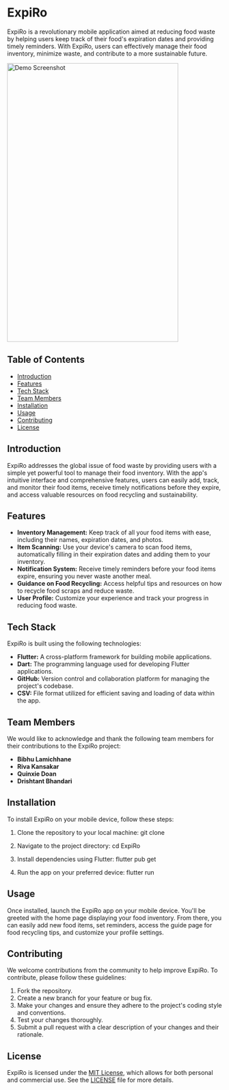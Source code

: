 # ExpiRo

ExpiRo is a revolutionary mobile application aimed at reducing food waste by helping users keep track of their food's expiration dates and providing timely reminders. With ExpiRo, users can effectively manage their food inventory, minimize waste, and contribute to a more sustainable future.

<img src="assets/images/1Demo" alt="Demo Screenshot" width="400" height="650">

## Table of Contents

- [Introduction](#introduction)
- [Features](#features)
- [Tech Stack](#tech-stack)
- [Team Members](#team-members)
- [Installation](#installation)
- [Usage](#usage)
- [Contributing](#contributing)
- [License](#license)

## Introduction

ExpiRo addresses the global issue of food waste by providing users with a simple yet powerful tool to manage their food inventory. With the app's intuitive interface and comprehensive features, users can easily add, track, and monitor their food items, receive timely notifications before they expire, and access valuable resources on food recycling and sustainability.

## Features

- **Inventory Management:** Keep track of all your food items with ease, including their names, expiration dates, and photos.
- **Item Scanning:** Use your device's camera to scan food items, automatically filling in their expiration dates and adding them to your inventory.
- **Notification System:** Receive timely reminders before your food items expire, ensuring you never waste another meal.
- **Guidance on Food Recycling:** Access helpful tips and resources on how to recycle food scraps and reduce waste.
- **User Profile:** Customize your experience and track your progress in reducing food waste.
  
## Tech Stack

ExpiRo is built using the following technologies:

- **Flutter:** A cross-platform framework for building mobile applications.
- **Dart:** The programming language used for developing Flutter applications.
- **GitHub:** Version control and collaboration platform for managing the project's codebase.
- **CSV:** File format utilized for efficient saving and loading of data within the app.

## Team Members

We would like to acknowledge and thank the following team members for their contributions to the ExpiRo project:

- **Bibhu Lamichhane** 
- **Riva Kansakar** 
- **Quinxie Doan** 
- **Drishtant Bhandari** 

## Installation

To install ExpiRo on your mobile device, follow these steps:

1. Clone the repository to your local machine: git clone 

2. Navigate to the project directory: cd ExpiRo

3. Install dependencies using Flutter: flutter pub get
   
4. Run the app on your preferred device: flutter run
   
## Usage

Once installed, launch the ExpiRo app on your mobile device. You'll be greeted with the home page displaying your food inventory. From there, you can easily add new food items, set reminders, access the guide page for food recycling tips, and customize your profile settings.

## Contributing

We welcome contributions from the community to help improve ExpiRo. To contribute, please follow these guidelines:

1. Fork the repository.
2. Create a new branch for your feature or bug fix.
3. Make your changes and ensure they adhere to the project's coding style and conventions.
4. Test your changes thoroughly.
5. Submit a pull request with a clear description of your changes and their rationale.

## License

ExpiRo is licensed under the [MIT License](LICENSE), which allows for both personal and commercial use. See the [LICENSE](LICENSE) file for more details.



   

